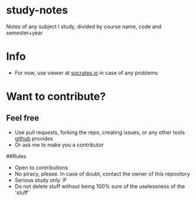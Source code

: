 study-notes
===========

Notes of any subject I study, divided by course name, code and semester+year

# Info

* For now, use viewer at [socrates.io][1] in case of any problems

# Want to contribute?

## Feel free

* Use pull requests, forking the repo, creating issues, or any other tools [github][] provides
* Or ask me to make you a contributor

##Rules

* Open to contributions
* No piracy, please. In case of doubt, contact the owner of this repository
* Serious study only :P
* Do not delete stuff without being 100% sure of the uselessness of the 'stuff'

[1]: http://socrates.io
[github]: http://www.github.com
